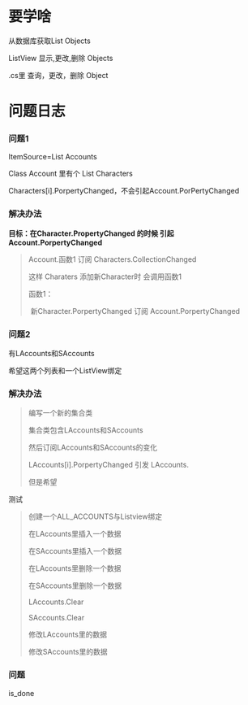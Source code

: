 # 要学啥

从数据库获取List<Class> Objects

ListView 显示,更改,删除 Objects

.cs里 查询，更改，删除 Object

# 问题日志

### 问题1

ItemSource=List<Account> Accounts

Class Account 里有个 List<Character> Characters

Characters[i].PorpertyChanged，不会引起Account.PorPertyChanged

### 解决办法

**目标：在Character.PropertyChanged 的时候 引起Account.PorpertyChanged**

>Account.函数1 订阅 Characters.CollectionChanged
>
>这样 Charaters 添加新Character时 会调用函数1
>
>函数1：
>
>​	新Character.PorpertyChanged 订阅 Account.PorpertyChanged

### 问题2

有LAccounts和SAccounts

希望这两个列表和一个ListView绑定

### 解决办法

> 编写一个新的集合类
>
> 集合类包含LAccounts和SAccounts
>
> 然后订阅LAccounts和SAccounts的变化
>
> LAccounts[i].PorpertyChanged 引发 LAccounts.
>
> 但是希望

测试

>创建一个ALL_ACCOUNTS与Listview绑定
>
>在LAccounts里插入一个数据
>
>在SAccounts里插入一个数据
>
>在LAccounts里删除一个数据
>
>在SAccounts里删除一个数据
>
>LAccounts.Clear
>
>SAccounts.Clear
>
>修改LAccounts里的数据
>
>修改SAccounts里的数据

### 问题

is_done